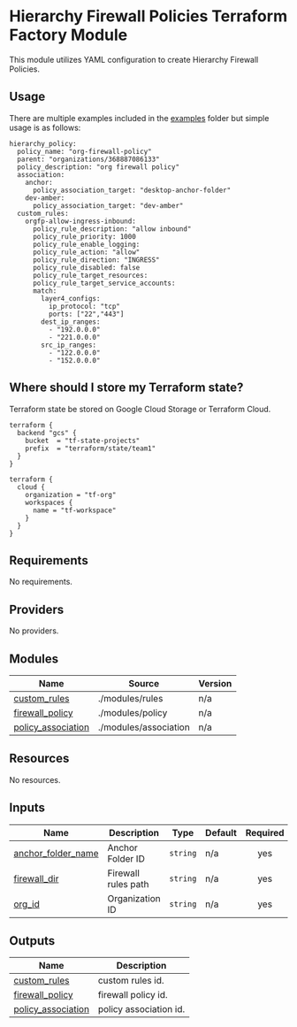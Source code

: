 # Hierarchy Firewall Policies Terraform Factory Module
This module utilizes YAML configuration to create Hierarchy Firewall Policies.

## Usage
There are multiple examples included in the [examples](./examples/) folder but simple usage is as follows:

```
hierarchy_policy: 
  policy_name: "org-firewall-policy"
  parent: "organizations/368887086133"
  policy_description: "org firewall policy"
  association:
    anchor:
      policy_association_target: "desktop-anchor-folder"
    dev-amber:
      policy_association_target: "dev-amber"
  custom_rules:
    orgfp-allow-ingress-inbound:
      policy_rule_description: "allow inbound"
      policy_rule_priority: 1000
      policy_rule_enable_logging:
      policy_rule_action: "allow"
      policy_rule_direction: "INGRESS"
      policy_rule_disabled: false
      policy_rule_target_resources: 
      policy_rule_target_service_accounts: 
      match:
        layer4_configs:
          ip_protocol: "tcp"
          ports: ["22","443"]
        dest_ip_ranges:
          - "192.0.0.0"
          - "221.0.0.0"
        src_ip_ranges:
          - "122.0.0.0"
          - "152.0.0.0"
```
## Where should I store my Terraform state?

Terraform state be stored on Google Cloud Storage or Terraform Cloud.

```hcl
terraform {
  backend "gcs" {
    bucket  = "tf-state-projects"
    prefix  = "terraform/state/team1"
  }
}

terraform {
  cloud {
    organization = "tf-org"
    workspaces {
      name = "tf-workspace"
    }
  }
}

```

<!-- BEGIN_TF_DOCS -->
## Requirements

No requirements.

## Providers

No providers.

## Modules

| Name | Source | Version |
|------|--------|---------|
| <a name="module_custom_rules"></a> [custom\_rules](#module\_custom\_rules) | ./modules/rules | n/a |
| <a name="module_firewall_policy"></a> [firewall\_policy](#module\_firewall\_policy) | ./modules/policy | n/a |
| <a name="module_policy_association"></a> [policy\_association](#module\_policy\_association) | ./modules/association | n/a |

## Resources

No resources.

## Inputs

| Name | Description | Type | Default | Required |
|------|-------------|------|---------|:--------:|
| <a name="input_anchor_folder_name"></a> [anchor\_folder\_name](#input\_anchor\_folder\_name) | Anchor Folder ID | `string` | n/a | yes |
| <a name="input_firewall_dir"></a> [firewall\_dir](#input\_firewall\_dir) | Firewall rules path | `string` | n/a | yes |
| <a name="input_org_id"></a> [org\_id](#input\_org\_id) | Organization ID | `string` | n/a | yes |

## Outputs

| Name | Description |
|------|-------------|
| <a name="output_custom_rules"></a> [custom\_rules](#output\_custom\_rules) | custom rules id. |
| <a name="output_firewall_policy"></a> [firewall\_policy](#output\_firewall\_policy) | firewall policy id. |
| <a name="output_policy_association"></a> [policy\_association](#output\_policy\_association) | policy association id. |
<!-- END_TF_DOCS -->